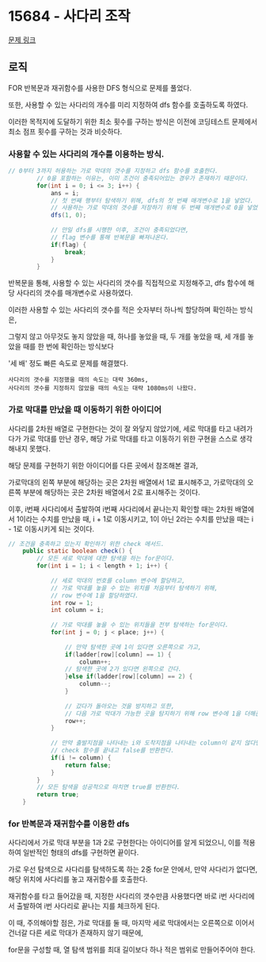 # 15684 - 사다리 조작

[문제 링크](https://www.acmicpc.net/problem/15684)

## 로직

FOR 반복문과 재귀함수를 사용한 DFS 형식으로 문제를 풀었다.

또한, 사용할 수 있는 사다리의 개수를 미리 지정하여 dfs 함수를 호출하도록 하였다.

이러한 목적지에 도달하기 위한 최소 횟수를 구하는 방식은 이전에 코딩테스트 문제에서 최소 점프 횟수를 구하는 것과 비슷하다.

### 사용할 수 있는 사다리의 개수를 이용하는 방식.

```java
// 0부터 3까지 허용하는 가로 막대의 갯수를 지정하고 dfs 함수를 호출한다.
		// 0을 포함하는 이유는, 이미 조건이 충족되어있는 경우가 존재하기 때문이다.
		for(int i = 0; i <= 3; i++) {
			ans = i;
			// 첫 번째 행부터 탐색하기 위해, dfs의 첫 번째 매개변수로 1을 넣었다.
			// 사용하는 가로 막대의 갯수를 저장하기 위해 두 번째 매개변수로 0을 넣었다.
			dfs(1, 0);
			
			// 만일 dfs를 시행한 이후, 조건이 충족되었다면,
			// flag 변수를 통해 반복문을 빠져나온다.
			if(flag) {
				break;
			}
		}
```

반복문을 통해, 사용할 수 있는 사다리의 갯수를 직접적으로 지정해주고, dfs 함수에 해당 사다리의 갯수를 매개변수로 사용하였다.

이러한 사용할 수 있는 사다리의 갯수를 적은 숫자부터 하나씩 할당하며 확인하는 방식은,

그렇지 않고 아무것도 놓지 않았을 때, 하나를 놓았을 때, 두 개를 놓았을 때, 세 개를 놓았을 때를 한 번에 확인하는 방식보다

'세 배' 정도 빠른 속도로 문제를 해결했다.

```
사다리의 갯수를 지정했을 때의 속도는 대략 360ms,
사다리의 갯수를 지정하지 않았을 때의 속도는 대략 1080ms이 나왔다.
```

### 가로 막대를 만났을 때 이동하기 위한 아이디어

사다리를 2차원 배열로 구현한다는 것이 잘 와닿지 않았기에, 세로 막대를 타고 내려가다가 가로 막대를 만난 경우, 해당 가로 막대를 타고 이동하기 위한 구현을 스스로 생각해내지 못했다.

해당 문제를 구현하기 위한 아이디어를 다른 곳에서 참조해본 결과,

가로막대의 왼쪽 부분에 해당하는 곳은 2차원 배열에서 1로 표시해주고, 가로막대의 오른쪽 부분에 해당하는 곳은 2차원 배열에서 2로 표시해주는 것이다.

이후, i번째 사다리에서 출발하여 i번째 사다리에서 끝나는지 확인할 때는 2차원 배열에서 1이라는 수치를 만났을 때, i + 1로 이동시키고,
1이 아닌 2라는 수치를 만났을 때는 i - 1로 이동시키게 되는 것이다.

```java
// 조건을 충족하고 있는지 확인하기 위한 check 메서드.
	public static boolean check() {
		// 모든 세로 막대에 대한 탐색을 하는 for문이다.
		for(int i = 1; i < length + 1; i++) {
			
			// 세로 막대의 번호를 column 변수에 할당하고,
			// 가로 막대를 놓을 수 있는 위치를 처음부터 탐색하기 위해,
			// row 변수에 1을 할당하였다.
			int row = 1;
			int column = i;
			
			// 가로 막대를 놓을 수 있는 위치들을 전부 탐색하는 for문이다.
			for(int j = 0; j < place; j++) {
				
				// 만약 탐색한 곳에 1이 있다면 오른쪽으로 가고,
				if(ladder[row][column] == 1) {
					column++;
				// 탐색한 곳에 2가 있다면 왼쪽으로 간다.
				}else if(ladder[row][column] == 2) {
					column--;
				}
				
				// 갔다가 돌아오는 것을 방지하고 또한,
				// 다음 가로 막대가 가능한 곳을 탐지하기 위해 row 변수에 1을 더해준다.
				row++;
			}
			
			// 만약 출발지점을 나타내는 i와 도착지점을 나타내는 column이 같지 않다면,
			// check 함수를 끝내고 false를 반환한다.
			if(i != column) {
				return false;
			}
		}
		// 모든 탐색을 성공적으로 마치면 true를 반환한다.
		return true;
	}
```

### for 반복문과 재귀함수를 이용한 dfs

사다리에서 가로 막대 부분을 1과 2로 구현한다는 아이디어를 알게 되었으니, 이를 적용하여 일반적인 형태의 dfs를 구현하면 끝이다.

가로 우선 탐색으로 사다리를 탐색하도록 하는 2중 for문 안에서, 만약 사다리가 없다면, 해당 위치에 사다리를 놓고 재귀함수를 호출한다.

재귀함수를 타고 들어갔을 때, 지정한 사다리의 갯수만큼 사용했다면 바로 i번 사다리에서 출발하여 i번 사다리로 끝나는 지를 체크하게 된다.

이 때, 주의해야할 점은, 가로 막대를 둘 때, 마지막 세로 막대에서는 오른쪽으로 이어서 건너갈 다른 세로 막대가 존재하지 않기 때문에,

for문을 구성할 때, 열 탐색 범위를 최대 길이보다 하나 적은 범위로 만들어주어야 한다.


<br>